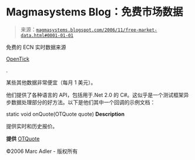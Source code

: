<!--yml

类别：未分类

日期：2024-05-18 05:14:49

-->

# Magmasystems Blog：免费市场数据

> 来源：[`magmasystems.blogspot.com/2006/11/free-market-data.html#0001-01-01`](http://magmasystems.blogspot.com/2006/11/free-market-data.html#0001-01-01)

免费的 ECN 实时数据来源

[OpenTick](http://www.opentick.com)

.

某些其他数据非常便宜（每月 1 美元）。

他们提供了各种语言的 API，包括用于.Net 2.0 的 C#。这似乎是一个测试框架异步数据处理部分的好方法。以下是他们其中一个回调的示例文档：

static void onQuote(OTQuote quote) **Description**

提供实时和历史报价。

**提供** [OTQuote](http://www.opentick.com/dokuwiki/doku.php?id=net:otquote "net:otquote")

©2006 Marc Adler - 版权所有
